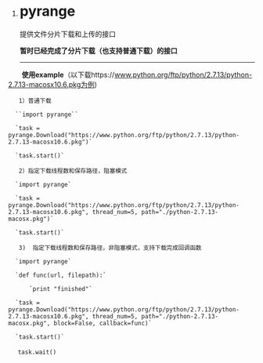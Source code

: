 1. # pyrange
      提供文件分片下载和上传的接口

      **暂时已经完成了分片下载（也支持普通下载）的接口**

      ------
   
      **使用example**（以下载https://www.python.org/ftp/python/2.7.13/python-2.7.13-macosx10.6.pkg为例)

      ​	1）普通下载

      ``import pyrange``

      `task = pyrange.Download("https://www.python.org/ftp/python/2.7.13/python-2.7.13-macosx10.6.pkg")`

      `task.start()`

      ​	2）指定下载线程数和保存路径，阻塞模式

      `import pyrange`

      `task = pyrange.Download("https://www.python.org/ftp/python/2.7.13/python-2.7.13-macosx10.6.pkg", thread_num=5, path="./python-2.7.13-macosx.pkg")`

      `task.start()`

      ​	3)  指定下载线程数和保存路径，非阻塞模式，支持下载完成回调函数

      `import pyrange`

      `def func(url, filepath):`

      ​    `print "finished"`

      `task = pyrange.Download("https://www.python.org/ftp/python/2.7.13/python-2.7.13-macosx10.6.pkg", thread_num=5, path="./python-2.7.13-macosx.pkg", block=False, callback=func)`

      `task.start()`

      `task.wait()`

     
